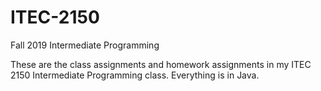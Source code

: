 # ITEC-2150
Fall 2019 Intermediate Programming

These are the class assignments and homework assignments in my ITEC 2150 Intermediate Programming class.
Everything is in Java.
